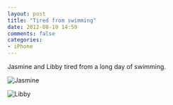 ```yaml
---
layout: post
title: "Tired from swimming"
date: 2012-08-19 14:59
comments: false
categories: 
- iPhone
---
```

Jasmine and Libby tired from a long day of swimming.

![Jasmine](http://media.eick.us/media/photographs/2012/2012-08-19/2012-08-18at20.24.46.jpg)


![Libby](http://media.eick.us/media/photographs/2012/2012-08-19/2012-08-18at20.25.01.jpg)

